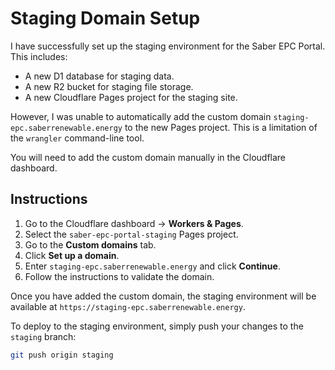 # Staging Domain Setup

I have successfully set up the staging environment for the Saber EPC Portal. This includes:

*   A new D1 database for staging data.
*   A new R2 bucket for staging file storage.
*   A new Cloudflare Pages project for the staging site.

However, I was unable to automatically add the custom domain `staging-epc.saberrenewable.energy` to the new Pages project. This is a limitation of the `wrangler` command-line tool.

You will need to add the custom domain manually in the Cloudflare dashboard.

## Instructions

1.  Go to the Cloudflare dashboard -> **Workers & Pages**.
2.  Select the `saber-epc-portal-staging` Pages project.
3.  Go to the **Custom domains** tab.
4.  Click **Set up a domain**.
5.  Enter `staging-epc.saberrenewable.energy` and click **Continue**.
6.  Follow the instructions to validate the domain.

Once you have added the custom domain, the staging environment will be available at `https://staging-epc.saberrenewable.energy`.

To deploy to the staging environment, simply push your changes to the `staging` branch:

```bash
git push origin staging
```
